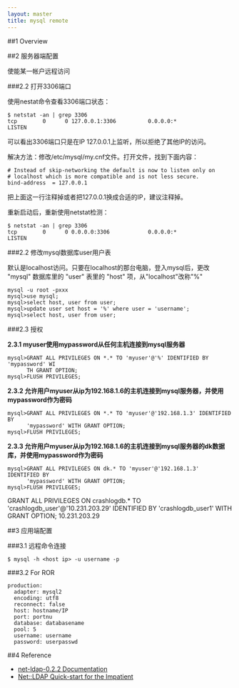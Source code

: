 ```yaml
---
layout: master
title: mysql remote
---
```


##1 Overview

##2 服务器端配置

使能某一帐户远程访问

###2.2 打开3306端口

使用nestat命令查看3306端口状态：

    $ netstat -an | grep 3306
    tcp        0      0 127.0.0.1:3306          0.0.0.0:*               LISTEN

可以看出3306端口只是在IP 127.0.0.1上监听，所以拒绝了其他IP的访问。

解决方法：修改/etc/mysql/my.cnf文件。打开文件，找到下面内容：

    # Instead of skip-networking the default is now to listen only on
    # localhost which is more compatible and is not less secure.
    bind-address  = 127.0.0.1

把上面这一行注释掉或者把127.0.0.1换成合适的IP，建议注释掉。

重新启动后，重新使用netstat检测：

    $ netstat -an | grep 3306
    tcp        0      0 0.0.0.0:3306            0.0.0.0:*               LISTEN

###2.2 修改mysql数据库user用户表

默认是localhost访问。只要在localhost的那台电脑，登入mysql后，更改 "mysql" 数据库里的 "user" 表里的 "host" 项，从"localhost"改称"%"

    mysql -u root -pxxx
    mysql>use mysql; 
    mysql>select host, user from user;
    mysql>update user set host = '%' where user = 'username'; 
    mysql>select host, user from user;

###2.3 授权

**2.3.1 myuser使用mypassword从任何主机连接到mysql服务器**

    mysql>GRANT ALL PRIVILEGES ON *.* TO 'myuser'@'%' IDENTIFIED BY 'mypassword' WI 
          TH GRANT OPTION; 
    mysql>FLUSH PRIVILEGES;

**2.3.2 允许用户myuser从ip为192.168.1.6的主机连接到mysql服务器，并使用mypassword作为密码**

    mysql>GRANT ALL PRIVILEGES ON *.* TO 'myuser'@'192.168.1.3' IDENTIFIED BY 
          'mypassword' WITH GRANT OPTION; 
    mysql>FLUSH PRIVILEGES;

**2.3.3 允许用户myuser从ip为192.168.1.6的主机连接到mysql服务器的dk数据库，并使用mypassword作为密码**

    mysql>GRANT ALL PRIVILEGES ON dk.* TO 'myuser'@'192.168.1.3' IDENTIFIED BY 
          'mypassword' WITH GRANT OPTION; 
    mysql>FLUSH PRIVILEGES;

GRANT ALL PRIVILEGES ON crashlogdb.* TO 'crashlogdb_user'@'10.231.203.29' IDENTIFIED BY 'crashlogdb_user1' WITH GRANT OPTION; 
10.231.203.29

##3 应用端配置

###3.1 远程命令连接

    $ mysql -h <host ip> -u username -p

###3.2 For ROR

    production:
      adapter: mysql2
      encoding: utf8
      reconnect: false
      host: hostname/IP
      port: portnu
      database: databasename
      pool: 5
      username: username
      password: userpasswd


##4 Reference

* [net-ldap-0.2.2 Documentation](http://net-ldap.rubyforge.org/)
* [Net::LDAP Quick-start for the Impatient](http://net-ldap.rubyforge.org/Net/LDAP.html#method-c-new)

